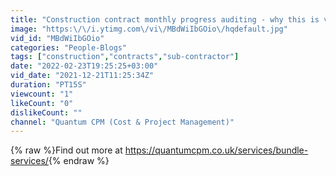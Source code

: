 ```yaml
---
title: "Construction contract monthly progress auditing - why this is vitally important."
image: "https:\/\/i.ytimg.com\/vi\/MBdWiIbGOio\/hqdefault.jpg"
vid_id: "MBdWiIbGOio"
categories: "People-Blogs"
tags: ["construction","contracts","sub-contractor"]
date: "2022-02-23T19:25:25+03:00"
vid_date: "2021-12-21T11:25:34Z"
duration: "PT15S"
viewcount: "1"
likeCount: "0"
dislikeCount: ""
channel: "Quantum CPM (Cost & Project Management)"
---
```

{% raw %}Find out more at <a rel="nofollow" target="blank" href="https://quantumcpm.co.uk/services/bundle-services/">https://quantumcpm.co.uk/services/bundle-services/</a>{% endraw %}
